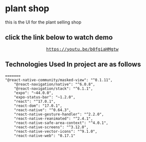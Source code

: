 # plant shop

this is the UI for the plant selling shop
<br/>

## click the link below to watch demo
<div align="center">
<pre>
<a href="https://youtu.be/b0fgiaHMgtw">https://youtu.be/b0fgiaHMgtw</a>
</pre>
</div>


## Technologies Used In project are as follows

```
=======
"@react-native-community/masked-view": "^0.1.11",
    "@react-navigation/native": "^6.0.8",
    "@react-navigation/stack": "^6.1.1",
    "expo": "~44.0.0",
    "expo-status-bar": "~1.2.0",
    "react": "^17.0.1",
    "react-dom": "17.0.1",
    "react-native": "^0.64.3",
    "react-native-gesture-handler": "^2.2.0",
    "react-native-reanimated": "^2.4.1",
    "react-native-safe-area-context": "^4.0.1",
    "react-native-screens": "^3.12.0",
    "react-native-vector-icons": "^9.1.0",
    "react-native-web": "0.17.1"


